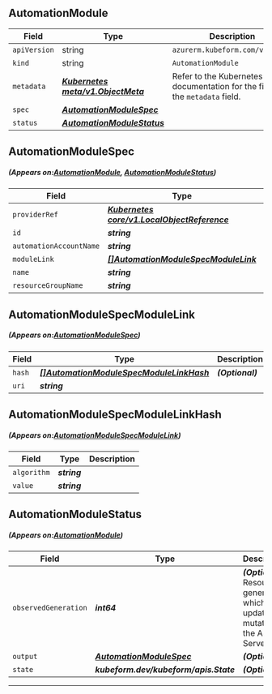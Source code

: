 ## AutomationModule
| Field | Type | Description |
| ------ | ----- | ----------- |
| `apiVersion` | string | `azurerm.kubeform.com/v1alpha1` |
|    `kind` | string | `AutomationModule` |
| `metadata` | ***[Kubernetes meta/v1.ObjectMeta](https://kubernetes.io/docs/reference/generated/kubernetes-api/v1.13/#objectmeta-v1-meta)***|Refer to the Kubernetes API documentation for the fields of the `metadata` field.|
| `spec` | ***[AutomationModuleSpec](#AutomationModuleSpec)***||
| `status` | ***[AutomationModuleStatus](#AutomationModuleStatus)***||
## AutomationModuleSpec
##### (Appears on:[AutomationModule](#AutomationModule), [AutomationModuleStatus](#AutomationModuleStatus))
| Field | Type | Description |
| ------ | ----- | ----------- |
| `providerRef` | ***[Kubernetes core/v1.LocalObjectReference](https://kubernetes.io/docs/reference/generated/kubernetes-api/v1.13/#localobjectreference-v1-core)***||
| `id` | ***string***||
| `automationAccountName` | ***string***||
| `moduleLink` | ***[[]AutomationModuleSpecModuleLink](#AutomationModuleSpecModuleLink)***||
| `name` | ***string***||
| `resourceGroupName` | ***string***||
## AutomationModuleSpecModuleLink
##### (Appears on:[AutomationModuleSpec](#AutomationModuleSpec))
| Field | Type | Description |
| ------ | ----- | ----------- |
| `hash` | ***[[]AutomationModuleSpecModuleLinkHash](#AutomationModuleSpecModuleLinkHash)***| ***(Optional)*** |
| `uri` | ***string***||
## AutomationModuleSpecModuleLinkHash
##### (Appears on:[AutomationModuleSpecModuleLink](#AutomationModuleSpecModuleLink))
| Field | Type | Description |
| ------ | ----- | ----------- |
| `algorithm` | ***string***||
| `value` | ***string***||
## AutomationModuleStatus
##### (Appears on:[AutomationModule](#AutomationModule))
| Field | Type | Description |
| ------ | ----- | ----------- |
| `observedGeneration` | ***int64***| ***(Optional)*** Resource generation, which is updated on mutation by the API Server.|
| `output` | ***[AutomationModuleSpec](#AutomationModuleSpec)***| ***(Optional)*** |
| `state` | ***kubeform.dev/kubeform/apis.State***| ***(Optional)*** |
---
